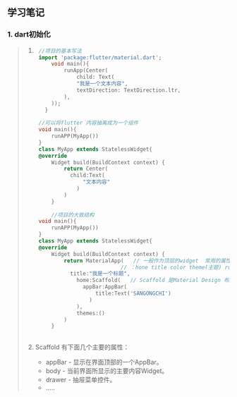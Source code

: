 ## 学习笔记

### 1. dart初始化

> 1. ```dart
>     //项目的基本写法
>     import 'package:flutter/material.dart';
>         void main(){
>             runApp(Center(
>                 child: Text(
>                 "我是一个文本内容",
>                 textDirection: TextDirection.ltr,
>             ),
>         ));
>     	}
>     
>     //可以将flutter 内容抽离成为一个组件
>     void main(){
>         runAPP(MyApp())
>     }
>     class MyApp extends StatelessWidget{
>     @override
>         Widget build(BuildContext context) {
>             return Center(
>             	child:Text(
>                 	"文本内容"
>                 )
>             )
>         }
>         
>         //项目的大致结构
>     void main(){
>         runAPP(MyApp())
>     }
>     class MyApp extends StatelessWidget{
>     @override
>         Widget build(BuildContext context) {
>             return MaterialApp(   // 一般作为顶层的widget  常用的属性有 
>                 				// ：hone title color theme(主题) routes(路由)
>             	title:"我是一个标题",
>                 home:Scaffold(   // Scaffold 是Material Design 布局结构的基本实现
>                 	appBar:AppBar(
>                     	title:Text('SANGONGCHI')
>                     )
>                 ),
>                 themes:()
>             )
>         }
>         
>     ```
>
> 2. Scaffold 有下面几个主要的属性：
>
>     - appBar - 显示在界面顶部的一个AppBar。
>     - body - 当前界面所显示的主要内容Widget。
>     - drawer - 抽屉菜单控件。
>     - .....